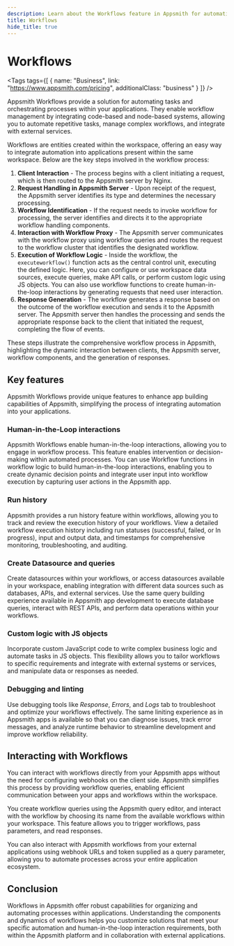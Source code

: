 ```yaml
---
description: Learn about the Workflows feature in Appsmith for automating tasks and orchestrating processes within your applications.
title: Workflows
hide_title: true
---
```

<!-- vale off -->

<div className="tag-wrapper">
 <h1>Workflows</h1>

<Tags
tags={[
{ name: "Business", link: "https://www.appsmith.com/pricing", additionalClass: "business" }
]}
/>

</div>

<!-- vale on -->

Appsmith Workflows provide a solution for automating tasks and orchestrating processes within your applications. They enable workflow management by integrating code-based and node-based systems, allowing you to automate repetitive tasks, manage complex workflows, and integrate with external services.

Workflows are entities created within the workspace, offering an easy way to integrate automation into applications present within the same workspace. Below are the key steps involved in the workflow process:

<ZoomImage
  src="/img/appsmith-workflow-concept.svg" 
  alt="Workflows in Appsmith"
  caption="Workflows in Appsmith"
/> 

1. **Client Interaction** - The process begins with a client initiating a request, which is then routed to the Appsmith server by Nginx.
2. **Request Handling in Appsmith Server** - Upon receipt of the request, the Appsmith server identifies its type and determines the necessary processing.
3. **Workflow Identification** - If the request needs to invoke workflow for processing, the server identifies and directs it to the appropriate workflow handling components.
4. **Interaction with Workflow Proxy** - The Appsmith server communicates with the workflow proxy using workflow queries and routes the request to the workflow cluster that identifies the designated workflow. 
5. **Execution of Workflow Logic** - Inside the workflow, the `executeworkflow()` function acts as the central control unit, executing the defined logic. Here, you can configure or use workspace data sources, execute queries, make API calls, or perform custom logic using JS objects. You can also use workflow functions to create human-in-the-loop interactions by generating requests that need user interaction.
6. **Response Generation** - The workflow generates a response based on the outcome of the workflow execution and sends it to the Appsmith server. The Appsmith server then handles the processing and sends the appropriate response back to the client that initiated the request, completing the flow of events.

These steps illustrate the comprehensive workflow process in Appsmith, highlighting the dynamic interaction between clients, the Appsmith server, workflow components, and the generation of responses.

## Key features

Appsmith Workflows provide unique features to enhance app building capabilities of Appsmith, simplifying the process of integrating automation into your applications.

### Human-in-the-Loop interactions

Appsmith Workflows enable human-in-the-loop interactions, allowing you to engage in workflow process. This feature enables intervention or decision-making within automated processes. You can use Workflow functions in workflow logic to build human-in-the-loop interactions, enabling you to create dynamic decision points and integrate user input into workflow execution by capturing user actions in the Appsmith app.

### Run history

Appsmith provides a run history feature within workflows, allowing you to track and review the execution history of your workflows. View a detailed workflow execution history including run statuses (successful, failed, or In progress), input and output data, and timestamps for comprehensive monitoring, troubleshooting, and auditing.

### Create Datasource and queries

Create datasources within your workflows, or access datasources available in your workspace, enabling integration with different data sources such as databases, APIs, and external services. Use the same query building experience available in Appsmith app development to execute database queries, interact with REST APIs, and perform data operations within your workflows.

### Custom logic with JS objects

Incorporate custom JavaScript code to write complex business logic and automate tasks in JS objects. This flexibility allows you to tailor workflows to specific requirements and integrate with external systems or services, and manipulate data or responses as needed. 

### Debugging and linting

Use debugging tools like _Response_, _Errors_, and _Logs_ tab to troubleshoot and optimize your workflows effectively. The same liniting experience as in Appsmith apps is available so that you can diagnose issues, track error messages, and analyze runtime behavior to streamline development and improve workflow reliability.

## Interacting with Workflows

You can interact with workflows directly from your Appsmith apps without the need for configuring webhooks on the client side. Appsmith simplifies this process by providing workflow queries, enabling efficient communication between your apps and workflows within the workspace.

You create workflow queries using the Appsmith query editor, and interact with the workflow by choosing its name from the available workflows within your workspace. This feature allows you to trigger workflows, pass parameters, and read responses.

You can also interact with Appsmith workflows from your external applications using webhook URLs and token supplied as a query parameter, allowing you to automate processes across your entire application ecosystem.

## Conclusion

Workflows in Appsmith offer robust capabilities for organizing and automating processes within applications. Understanding the components and dynamics of workflows helps you customize solutions that meet your specific automation and human-in-the-loop interaction requirements, both within the Appsmith platform and in collaboration with external applications.
